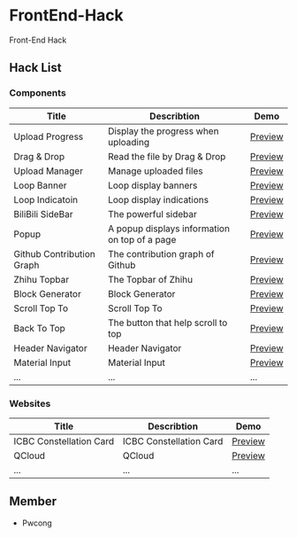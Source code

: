 # FrontEnd-Hack
Front-End Hack

## Hack List

### Components
|Title                      |Describtion                                   |Demo                                                                                  |
|---------------------------|----------------------------------------------|--------------------------------------------------------------------------------------|
|Upload Progress            |Display the progress when uploading           |[Preview](https://pwcong.github.io/FrontEnd-Hack/component/upload-progress)           |
|Drag & Drop                |Read the file by Drag & Drop                  |[Preview](https://pwcong.github.io/FrontEnd-Hack/component/drag-and-drop)             |
|Upload Manager             |Manage uploaded files                         |[Preview](https://pwcong.github.io/FrontEnd-Hack/component/upload-manager)            |
|Loop Banner                |Loop display banners                          |[Preview](https://pwcong.github.io/FrontEnd-Hack/component/loop-banner)               |
|Loop Indicatoin            |Loop display indications                      |[Preview](https://pwcong.github.io/FrontEnd-Hack/component/loop-indication)           |
|BiliBili SideBar           |The powerful sidebar                          |[Preview](https://pwcong.github.io/FrontEnd-Hack/component/bilibili-sidebar)          |
|Popup                      |A popup displays information on top of a page |[Preview](https://pwcong.github.io/FrontEnd-Hack/component/popup)                     |
|Github Contribution Graph  |The contribution graph of Github              |[Preview](https://pwcong.github.io/FrontEnd-Hack/component/github-contribution-graph) |
|Zhihu Topbar               |The Topbar of Zhihu                           |[Preview](https://pwcong.github.io/FrontEnd-Hack/component/zhihu-topbar)              |
|Block Generator            |Block Generator                               |[Preview](https://pwcong.github.io/FrontEnd-Hack/component/block-generator)           |
|Scroll Top To              |Scroll Top To                                 |[Preview](https://pwcong.github.io/FrontEnd-Hack/component/scroll-top-to)             |
|Back To Top                |The button that help scroll to top            |[Preview](https://pwcong.github.io/FrontEnd-Hack/component/back-to-top)               |
|Header Navigator           |Header Navigator                              |[Preview](https://pwcong.github.io/FrontEnd-Hack/component/header-navigator)          |
|Material Input             |Material Input                                |[Preview](https://pwcong.github.io/FrontEnd-Hack/component/material-input)            |
|...                        |...                                           |...                                                                                   |


### Websites
|Title                    |Describtion                                   |Demo                                                                                 |
|-------------------------|----------------------------------------------|-------------------------------------------------------------------------------------|
|ICBC Constellation Card  |ICBC Constellation Card                       |[Preview](https://pwcong.github.io/FrontEnd-Hack/website/icbc-constellation-card)    |
|QCloud                   |QCloud                                        |[Preview](https://pwcong.github.io/FrontEnd-Hack/website/qcloud)                     |
|...                      |...                                           |...                                                                                  |


## Member
* Pwcong